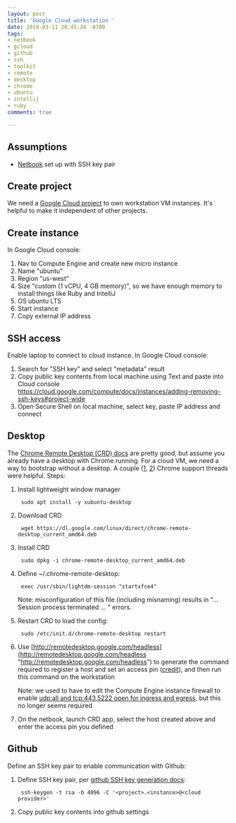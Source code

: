 ```yaml
---
layout: post
title: 'Google Cloud workstation '
date: 2019-03-11 20:45:34 -0700
tags:
- netbook
- gcloud
- github
- ssh
- toolkit
- remote
- desktop
- chrome
- ubuntu
- intellij
- ruby
comments: true

---
```

## Assumptions

* [Netbook](netbook-development "my notes on netbook development") set up with SSH key pair

## Create project

We need a [Google Cloud project](https://cloud.google.com/resource-manager/docs/creating-managing-projects#creating_a_project "Google Cloud project docs") to own workstation VM instances. It's helpful to make it independent of other projects.

## Create instance

In Google Cloud console:

1. Nav to Compute Engine and create new micro instance
2. Name "ubuntu"
3. Region "us-west"
4. Size "custom (1 vCPU, 4 GB memory)", so we have enough memory to install things like Ruby and IntelliJ
5. OS ubuntu LTS
6. Start instance
7. Copy external IP address

## SSH access

Enable laptop to connect to cloud instance. In Google Cloud console:

1. Search for "SSH key" and select "metadata" result
2. Copy public key contents from local machine using Text and paste into Cloud console https://cloud.google.com/compute/docs/instances/adding-removing-ssh-keys#project-wide
3. Open Secure Shell on local machine, select key, paste IP address and connect

## Desktop

The [Chrome Remote Desktop (CRD) docs](https://support.google.com/chrome/answer/1649523) are pretty good, but assume you already have a desktop with Chrome running. For a cloud VM, we need a way to bootstrap without a desktop. A couple ([1](https://productforums.google.com/forum/#!msg/chrome/CTnqSKj6uts/8xg88ribRxQJ), [2](https://productforums.google.com/d/msg/chrome/WvcFOblHMik/hGlM875QAwAJ)) Chrome support threads were helpful. Steps:

1. Install lightweight window manager

        sudo apt install -y xubuntu-desktop
2. Download CRD

        wget https://dl.google.com/linux/direct/chrome-remote-desktop_current_amd64.deb
3. Install CRD

        sudo dpkg -i chrome-remote-desktop_current_amd64.deb
4. Define \~/.chrome-remote-desktop:

        exec /usr/sbin/lightdm-session "startxfce4"

   Note: misconfiguration of this file (including misnaming) results in "… Session process terminated … " errors.
5. Restart CRD to load the config:

        sudo /etc/init.d/chrome-remote-desktop restart
6. Use [http://remotedesktop.google.com/headless](http://remotedesktop.google.com/headless "http://remotedesktop.google.com/headless") to generate the command required to register a host and set an access pin ([credit](https://groups.google.com/d/msg/gce-discussion/tN9oZs8xWps/b2PtOBTeAQAJ)), and then run this command on the workstation

   Note: we used to have to edit the Compute Engine instance firewall to enable [udp:all and tcp:443,5222 open for ingress and egress](https://support.google.com/chrome/answer/1649523 "Access another computer with Chrome Remote Desktop docs"), but this no longer seems required
7. On the netbook, launch CRD app, select the host created above and enter the access pin you defined

## Github

Define an SSH key pair to enable communication with Github:

1. Define SSH key pair, per [github SSH key generation docs](https://help.github.com/en/articles/generating-a-new-ssh-key-and-adding-it-to-the-ssh-agent#generating-a-new-ssh-key "Github SSH key generation documentation"):

        ssh-keygen -t rsa -b 4096 -C '<project>.<instance>@<cloud provider>'
2. Copy public key contents into github settings